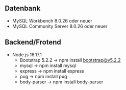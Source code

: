 ## Datenbank 
- MySQL Workbench 8.0.26 oder neuer
- MySQL Community Server 8.0.26 oder neuer

## Backend/Frotend
- Node.js 16.17.1
  - Bootstrap 5.2.2 -> npm install bootstrap@v5.2.2
  - mysql -> npm install mysql
  - express -> npm install express
  - pug -> npm install pug
  - body-parser -> npm install body-parser
